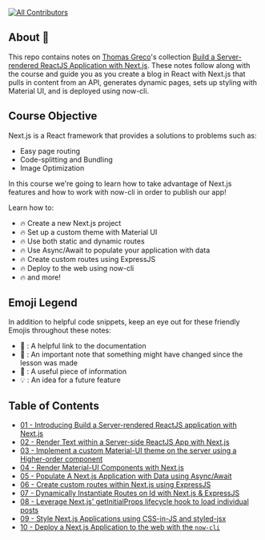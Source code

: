 <!-- ALL-CONTRIBUTORS-BADGE:START - Do not remove or modify this section -->

[![All Contributors](https://img.shields.io/badge/all_contributors-4-orange.svg?style=flat-square)](#contributors-)

<!-- ALL-CONTRIBUTORS-BADGE:END -->

## About 🔎

This repo contains notes on [Thomas Greco](https://egghead.io/instructors/tom-greco)'s collection [Build a Server-rendered ReactJS Application with Next.js](https://egghead.io/courses/build-a-server-rendered-reactjs-application-with-next-js). These notes follow along with the course and guide you as you create a blog in React with Next.js that pulls in content from an API, generates dynamic pages, sets up styling with Material UI, and is deployed using now-cli.

## Course Objective

Next.js is a React framework that provides a solutions to problems such as:

- Easy page routing
- Code-splitting and Bundling
- Image Optimization

In this course we're going to learn how to take advantage of Next.js features and how to work with now-cli in order to publish our app!

Learn how to:

- 🔥 Create a new Next.js project
- 🔥 Set up a custom theme with Material UI
- 🔥 Use both static and dynamic routes
- 🔥 Use Async/Await to populate your application with data
- 🔥 Create custom routes using ExpressJS
- 🔥 Deploy to the web using now-cli
- 🔥 and more!

## Emoji Legend

In addition to helpful code snippets, keep an eye out for these friendly Emojis throughout these notes:

- 📜 : A helpful link to the documentation
- 📝 : An important note that something might have changed since the lesson was made
- 🧩 : A useful piece of information
- 💡 : An idea for a future feature

## Table of Contents

- [01 - Introducing Build a Server-rendered ReactJS application with Next.js](https://egghead.io/lessons/next-js-introducing-build-a-server-rendered-reactjs-application-with-next-js)
- [02 - Render Text within a Server-side ReactJS App with Next.js](https://egghead.io/lessons/next-js-introducing-build-a-server-rendered-reactjs-application-with-next-js)
- [03 - Implement a custom Material-UI theme on the server using a Higher-order component](https://egghead.io/lessons/next-js-introducing-build-a-server-rendered-reactjs-application-with-next-js)
- [04 - Render Material-UI Components with Next.js](https://egghead.io/lessons/next-js-introducing-build-a-server-rendered-reactjs-application-with-next-js)
- [05 - Populate A Next.js Application with Data using Async/Await](https://egghead.io/lessons/react-populate-a-next-js-application-with-data-using-async-await)
- [06 - Create custom routes within Next.js using ExpressJS](https://egghead.io/lessons/express-create-custom-routes-within-next-js-using-expressjs)
- [07 - Dynamically Instantiate Routes on Id with Next.js & ExpressJS](https://egghead.io/lessons/express-dynamically-instantiate-routes-on-id-with-next-js-expressjs)
- [08 - Leverage Next.js' getInitialProps lifecycle hook to load individual posts](https://egghead.io/lessons/react-leverage-next-js-getinitialprops-lifecycle-hook-to-load-individual-posts)
- [09 - Style Next.js Applications using CSS-in-JS and styled-jsx](https://egghead.io/lessons/next-js-style-next-js-application-s-using-css-in-js-and-styled-jsx)
- [10 - Deploy a Next.js Application to the web with the `now-cli`](https://egghead.io/lessons/react-deploy-a-next-js-application-to-the-web-with-the-now-cli)
